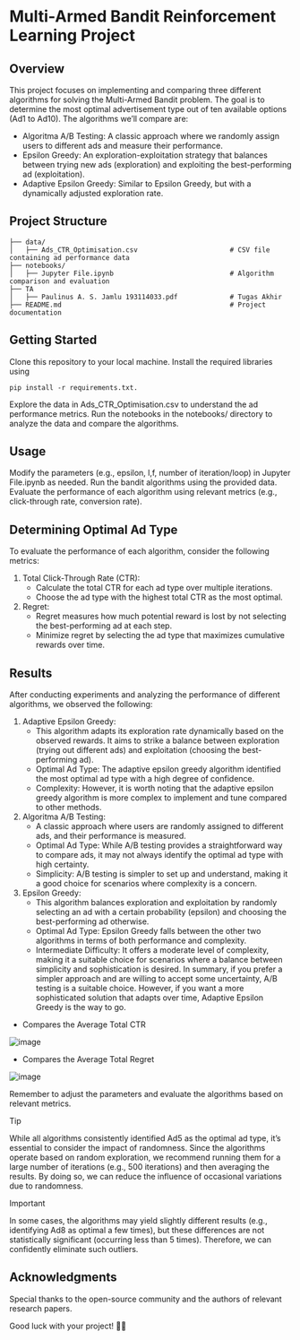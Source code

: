 # Multi-Armed Bandit Reinforcement Learning Project
## Overview
This project focuses on implementing and comparing three different algorithms for solving the Multi-Armed Bandit problem. The goal is to determine the most optimal advertisement type out of ten available options (Ad1 to Ad10). The algorithms we’ll compare are:

- Algoritma A/B Testing: A classic approach where we randomly assign users to different ads and measure their performance.
- Epsilon Greedy: An exploration-exploitation strategy that balances between trying new ads (exploration) and exploiting the best-performing ad (exploitation).
- Adaptive Epsilon Greedy: Similar to Epsilon Greedy, but with a dynamically adjusted exploration rate.

## Project Structure
```
├── data/
│   ├── Ads_CTR_Optimisation.csv                       # CSV file containing ad performance data
├── notebooks/
│   ├── Jupyter File.ipynb                             # Algorithm comparison and evaluation
├── TA
│   ├── Paulinus A. S. Jamlu 193114033.pdf             # Tugas Akhir
├── README.md                                          # Project documentation
```
## Getting Started
Clone this repository to your local machine.
Install the required libraries using 
```
pip install -r requirements.txt.
```
Explore the data in Ads_CTR_Optimisation.csv to understand the ad performance metrics.
Run the notebooks in the notebooks/ directory to analyze the data and compare the algorithms.
## Usage
Modify the parameters (e.g., epsilon, l,f, number of iteration/loop) in Jupyter File.ipynb as needed.
Run the bandit algorithms using the provided data.
Evaluate the performance of each algorithm using relevant metrics (e.g., click-through rate, conversion rate).
## Determining Optimal Ad Type
To evaluate the performance of each algorithm, consider the following metrics:

1. Total Click-Through Rate (CTR):
    - Calculate the total CTR for each ad type over multiple iterations.
    - Choose the ad type with the highest total CTR as the most optimal.
2. Regret:
   - Regret measures how much potential reward is lost by not selecting the best-performing ad at each step.
   - Minimize regret by selecting the ad type that maximizes cumulative rewards over time.
## Results
After conducting experiments and analyzing the performance of different algorithms, we observed the following:

1. Adaptive Epsilon Greedy:
   * This algorithm adapts its exploration rate dynamically based on the observed rewards. It aims to strike a balance between exploration (trying out different ads) and exploitation (choosing the best-performing ad).
   * Optimal Ad Type: The adaptive epsilon greedy algorithm identified the most optimal ad type with a high degree of confidence.
   * Complexity: However, it is worth noting that the adaptive epsilon greedy algorithm is more complex to implement and tune compared to other methods.
2. Algoritma A/B Testing:
   * A classic approach where users are randomly assigned to different ads, and their performance is measured.
   * Optimal Ad Type: While A/B testing provides a straightforward way to compare ads, it may not always identify the optimal ad type with high certainty.
   * Simplicity: A/B testing is simpler to set up and understand, making it a good choice for scenarios where complexity is a concern.
3. Epsilon Greedy:
   * This algorithm balances exploration and exploitation by randomly selecting an ad with a certain probability (epsilon) and choosing the best-performing ad otherwise.
   * Optimal Ad Type: Epsilon Greedy falls between the other two algorithms in terms of both performance and complexity.
   *  Intermediate Difficulty: It offers a moderate level of complexity, making it a suitable choice for scenarios where a balance between simplicity and sophistication is desired.
In summary, if you prefer a simpler approach and are willing to accept some uncertainty, A/B testing is a suitable choice. However, if you want a more sophisticated solution that adapts over time, Adaptive Epsilon Greedy is the way to go.

* Compares the Average Total CTR
  
![image](https://github.com/Alanjamlu34/Multi-Armed-Bandit-TA/assets/142156489/bea42ffa-6e8a-46bb-859c-e0e343553f05)

* Compares the Average Total Regret
  
![image](https://github.com/Alanjamlu34/Multi-Armed-Bandit-TA/assets/142156489/ce9a45bf-8dc0-43b3-988f-b1504ed10a1f)

Remember to adjust the parameters and evaluate the algorithms based on relevant metrics.
> [!TIP] 
> While all algorithms consistently identified Ad5 as the optimal ad type, it’s essential to consider the impact of randomness. Since the algorithms operate based on random exploration, we recommend running them for a large number of iterations (e.g., 500 iterations) and then averaging the results. By doing so, we can reduce the influence of occasional variations due to randomness.

> [!IMPORTANT]
> In some cases, the algorithms may yield slightly different results (e.g., identifying Ad8 as optimal a few times), but these differences are not statistically significant (occurring less than 5 times). Therefore, we can confidently eliminate such outliers.

## Acknowledgments
Special thanks to the open-source community and the authors of relevant research papers.

Good luck with your project! 🚀🤖
